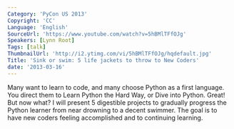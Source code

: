 ```yaml
---
Category: 'PyCon US 2013'
Copyright: 'CC'
Language: 'English'
SourceUrl: 'https://www.youtube.com/watch?v=5hBMlTFfOJg'
Speakers: [Lynn Root]
Tags: [talk]
ThumbnailUrl: 'http://i2.ytimg.com/vi/5hBMlTFfOJg/hqdefault.jpg'
Title: 'Sink or swim: 5 life jackets to throw to New Coders'
date: '2013-03-16'
---
```

Many want to learn to code, and many choose Python as a first language. You direct them to Learn Python the Hard Way, or Dive into Python. Great!  But now what? I will present 5 digestible projects to gradually progress the Python learner from near drowning to a decent swimmer. The goal is to have new coders feeling accomplished and to continuing learning.